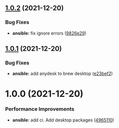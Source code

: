 ## [1.0.2](https://github.com/hackwish/ansible-common-mac-desktop/compare/v1.0.1...v1.0.2) (2021-12-20)


### Bug Fixes

* **ansible:** fix ignore errors ([9826e29](https://github.com/hackwish/ansible-common-mac-desktop/commit/9826e29824fbfc804bbe11fb0c006c70d7c793b4))

## [1.0.1](https://github.com/hackwish/ansible-common-mac-desktop/compare/v1.0.0...v1.0.1) (2021-12-20)


### Bug Fixes

* **ansible:** add anydesk to brew desktop ([e23bef2](https://github.com/hackwish/ansible-common-mac-desktop/commit/e23bef2acfba0b2e7adb7c58e1a543cb78587af4))

# 1.0.0 (2021-12-20)


### Performance Improvements

* **ansible:** add ci. Add desktop packages ([4965110](https://github.com/hackwish/ansible-common-mac-desktop/commit/496511092382d66375c6833559fbe25e6d9b556b))
